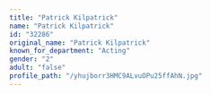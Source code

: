 ```yaml
---
title: "Patrick Kilpatrick"
name: "Patrick Kilpatrick"
id: "32286"
original_name: "Patrick Kilpatrick"
known_for_department: "Acting"
gender: "2"
adult: "false"
profile_path: "/yhujborr3HMC9ALvuOPu25ffAhN.jpg"
---
```

